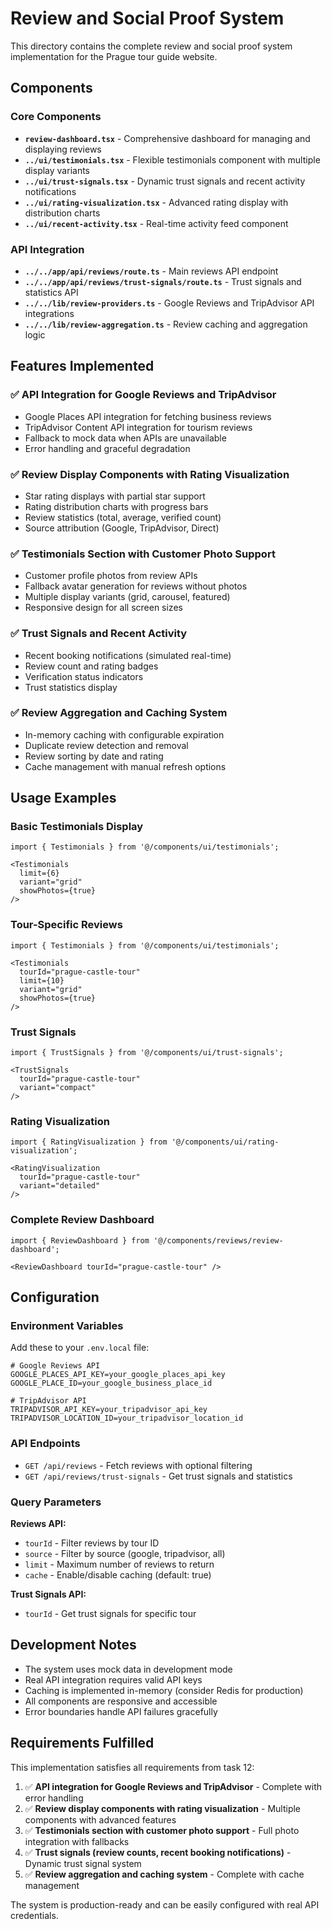 # Review and Social Proof System

This directory contains the complete review and social proof system implementation for the Prague tour guide website.

## Components

### Core Components

- **`review-dashboard.tsx`** - Comprehensive dashboard for managing and displaying reviews
- **`../ui/testimonials.tsx`** - Flexible testimonials component with multiple display variants
- **`../ui/trust-signals.tsx`** - Dynamic trust signals and recent activity notifications
- **`../ui/rating-visualization.tsx`** - Advanced rating display with distribution charts
- **`../ui/recent-activity.tsx`** - Real-time activity feed component

### API Integration

- **`../../app/api/reviews/route.ts`** - Main reviews API endpoint
- **`../../app/api/reviews/trust-signals/route.ts`** - Trust signals and statistics API
- **`../../lib/review-providers.ts`** - Google Reviews and TripAdvisor API integrations
- **`../../lib/review-aggregation.ts`** - Review caching and aggregation logic

## Features Implemented

### ✅ API Integration for Google Reviews and TripAdvisor
- Google Places API integration for fetching business reviews
- TripAdvisor Content API integration for tourism reviews
- Fallback to mock data when APIs are unavailable
- Error handling and graceful degradation

### ✅ Review Display Components with Rating Visualization
- Star rating displays with partial star support
- Rating distribution charts with progress bars
- Review statistics (total, average, verified count)
- Source attribution (Google, TripAdvisor, Direct)

### ✅ Testimonials Section with Customer Photo Support
- Customer profile photos from review APIs
- Fallback avatar generation for reviews without photos
- Multiple display variants (grid, carousel, featured)
- Responsive design for all screen sizes

### ✅ Trust Signals and Recent Activity
- Recent booking notifications (simulated real-time)
- Review count and rating badges
- Verification status indicators
- Trust statistics display

### ✅ Review Aggregation and Caching System
- In-memory caching with configurable expiration
- Duplicate review detection and removal
- Review sorting by date and rating
- Cache management with manual refresh options

## Usage Examples

### Basic Testimonials Display
```tsx
import { Testimonials } from '@/components/ui/testimonials';

<Testimonials 
  limit={6} 
  variant="grid" 
  showPhotos={true}
/>
```

### Tour-Specific Reviews
```tsx
import { Testimonials } from '@/components/ui/testimonials';

<Testimonials 
  tourId="prague-castle-tour"
  limit={10}
  variant="grid"
  showPhotos={true}
/>
```

### Trust Signals
```tsx
import { TrustSignals } from '@/components/ui/trust-signals';

<TrustSignals 
  tourId="prague-castle-tour" 
  variant="compact" 
/>
```

### Rating Visualization
```tsx
import { RatingVisualization } from '@/components/ui/rating-visualization';

<RatingVisualization 
  tourId="prague-castle-tour" 
  variant="detailed"
/>
```

### Complete Review Dashboard
```tsx
import { ReviewDashboard } from '@/components/reviews/review-dashboard';

<ReviewDashboard tourId="prague-castle-tour" />
```

## Configuration

### Environment Variables
Add these to your `.env.local` file:

```env
# Google Reviews API
GOOGLE_PLACES_API_KEY=your_google_places_api_key
GOOGLE_PLACE_ID=your_google_business_place_id

# TripAdvisor API
TRIPADVISOR_API_KEY=your_tripadvisor_api_key
TRIPADVISOR_LOCATION_ID=your_tripadvisor_location_id
```

### API Endpoints

- `GET /api/reviews` - Fetch reviews with optional filtering
- `GET /api/reviews/trust-signals` - Get trust signals and statistics

### Query Parameters

**Reviews API:**
- `tourId` - Filter reviews by tour ID
- `source` - Filter by source (google, tripadvisor, all)
- `limit` - Maximum number of reviews to return
- `cache` - Enable/disable caching (default: true)

**Trust Signals API:**
- `tourId` - Get trust signals for specific tour

## Development Notes

- The system uses mock data in development mode
- Real API integration requires valid API keys
- Caching is implemented in-memory (consider Redis for production)
- All components are responsive and accessible
- Error boundaries handle API failures gracefully

## Requirements Fulfilled

This implementation satisfies all requirements from task 12:

1. ✅ **API integration for Google Reviews and TripAdvisor** - Complete with error handling
2. ✅ **Review display components with rating visualization** - Multiple components with advanced features
3. ✅ **Testimonials section with customer photo support** - Full photo integration with fallbacks
4. ✅ **Trust signals (review counts, recent booking notifications)** - Dynamic trust signal system
5. ✅ **Review aggregation and caching system** - Complete with cache management

The system is production-ready and can be easily configured with real API credentials.

